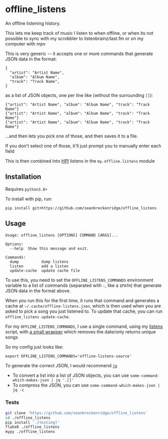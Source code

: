 # offline_listens

An offline listening history.

This lets me keep track of music I listen to when offline, or when its not possible to sync with my scrobbler to listenbrainz/last.fm or on my computer with mpv

This is very generic -- it accepts one or more commands that generate JSON data in the format:

```
{
  "artist": "Artist Name",
  "album": "Album Name",
  "track": "Track Name",
}
```

as a list of JSON objects, one per line like (without the surrounding `[]`):

```
{"artist": "Artist Name", "album": "Album Name", "track": "Track Name"}
{"artist": "Artist Name", "album": "Album Name", "track": "Track Name"}
{"artist": "Artist Name", "album": "Album Name", "track": "Track Name"}
```

...and then lets you pick one of those, and then saves it to a file.

If you don't select one of those, it'll just prompt you to manually enter each field

This is then combined into [HPI](https://github.com/seanbreckenridge/HPI) listens in the `my.offline.listens` module

## Installation

Requires `python3.8+`

To install with pip, run:

```
pip install git+https://github.com/seanbreckenridge/offline_listens
```

## Usage

```
Usage: offline_listens [OPTIONS] COMMAND [ARGS]...

Options:
  --help  Show this message and exit.

Commands:
  dump          dump listens
  listen        add a listen
  update-cache  update cache file
```

To use this, you need to set the `OFFLINE_LISTENS_COMMANDS` environment variable to a list of commands (separated with `:`, like a `$PATH`) that generate JSON data in the format above.

When you run this for the first time, it runs that command and generates a cache at `~/.cache/offline-listens.json`, which is then used when you are asked to pick a song you just listened to. To update that cache, you can run `offline_listens update-cache`.

For my `OFFLINE_LISTENS_COMMANDS`, I use a single command, using my [listens](https://github.com/seanbreckenridge/HPI-personal/blob/master/scripts/listens) script, with [a small wrapper](https://github.com/seanbreckenridge/HPI-personal/blob/master/scripts/offline-listens-source) which removes the date/only returns unique songs

So my config just looks like:

```
export OFFLINE_LISTENS_COMMANDS='offline-listens-source'
```

To generate the correct JSON, I would recommend [`jq`](https://stedolan.github.io/jq/)

- To convert a list into a list of JSON objects, you can use `some-command-which-makes-json | jq '.[]'`
- To compress the JSON, you can use `some-command-which-makes-json | jq -c`

### Tests

```bash
git clone 'https://github.com/seanbreckenridge/offline_listens'
cd ./offline_listens
pip install '.[testing]'
flake8 ./offline_listens
mypy ./offline_listens
```
